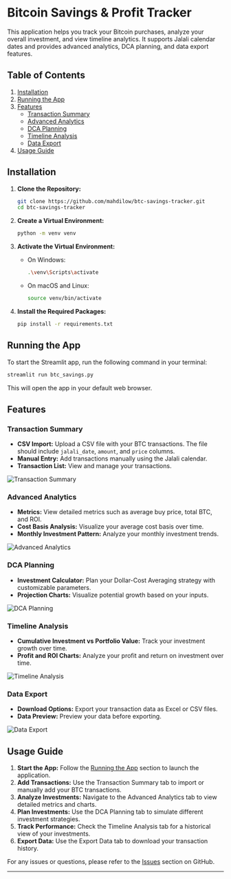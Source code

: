 # Bitcoin Savings & Profit Tracker

This application helps you track your Bitcoin purchases, analyze your overall investment, and view timeline analytics. It supports Jalali calendar dates and provides advanced analytics, DCA planning, and data export features.

## Table of Contents

1. [Installation](#installation)
2. [Running the App](#running-the-app)
3. [Features](#features)
   - [Transaction Summary](#transaction-summary)
   - [Advanced Analytics](#advanced-analytics)
   - [DCA Planning](#dca-planning)
   - [Timeline Analysis](#timeline-analysis)
   - [Data Export](#data-export)
4. [Usage Guide](#usage-guide)

## Installation

1. **Clone the Repository:**

   ```bash
   git clone https://github.com/mahdilow/btc-savings-tracker.git
   cd btc-savings-tracker
   ```

2. **Create a Virtual Environment:**

   ```bash
   python -m venv venv
   ```

3. **Activate the Virtual Environment:**

   - On Windows:

     ```bash
     .\venv\Scripts\activate
     ```

   - On macOS and Linux:

     ```bash
     source venv/bin/activate
     ```

4. **Install the Required Packages:**

   ```bash
   pip install -r requirements.txt
   ```

## Running the App

To start the Streamlit app, run the following command in your terminal:

```bash
streamlit run btc_savings.py
```

This will open the app in your default web browser.

## Features

### Transaction Summary

- **CSV Import:** Upload a CSV file with your BTC transactions. The file should include `jalali_date`, `amount`, and `price` columns.
- **Manual Entry:** Add transactions manually using the Jalali calendar.
- **Transaction List:** View and manage your transactions.

![Transaction Summary](images/transaction_summary.png)

### Advanced Analytics

- **Metrics:** View detailed metrics such as average buy price, total BTC, and ROI.
- **Cost Basis Analysis:** Visualize your average cost basis over time.
- **Monthly Investment Pattern:** Analyze your monthly investment trends.

![Advanced Analytics](images/advanced_analytics.png)

### DCA Planning

- **Investment Calculator:** Plan your Dollar-Cost Averaging strategy with customizable parameters.
- **Projection Charts:** Visualize potential growth based on your inputs.

![DCA Planning](images/dca_planning.png)

### Timeline Analysis

- **Cumulative Investment vs Portfolio Value:** Track your investment growth over time.
- **Profit and ROI Charts:** Analyze your profit and return on investment over time.

![Timeline Analysis](images/timeline_analysis.png)

### Data Export

- **Download Options:** Export your transaction data as Excel or CSV files.
- **Data Preview:** Preview your data before exporting.

![Data Export](images/data_export.png)

## Usage Guide

1. **Start the App:** Follow the [Running the App](#running-the-app) section to launch the application.
2. **Add Transactions:** Use the Transaction Summary tab to import or manually add your BTC transactions.
3. **Analyze Investments:** Navigate to the Advanced Analytics tab to view detailed metrics and charts.
4. **Plan Investments:** Use the DCA Planning tab to simulate different investment strategies.
5. **Track Performance:** Check the Timeline Analysis tab for a historical view of your investments.
6. **Export Data:** Use the Export Data tab to download your transaction history.

For any issues or questions, please refer to the [Issues](https://github.com/mahdilow/btc-savings-tracker/issues) section on GitHub.

---
